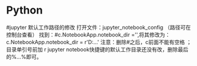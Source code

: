 # Python
#jupyter 默认工作路径的修改
打开文件：jupyter_notebook_config   （路径可在控制台查看）
找到：#c.NotebookApp.notebook_dir ='',将其修改为：c.NotebookApp.notebook_dir = r'D:\...'
注意：删除#之后，c前面不能有空格 ；
     目录单引号前加 r
jupyter notebook快捷键的默认工作目录还没有改，删除最后的%...%即可。
